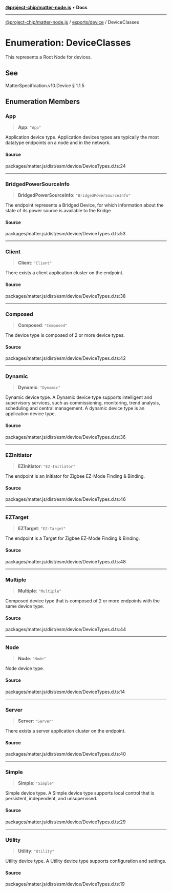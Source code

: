[**@project-chip/matter-node.js**](../../../README.md) • **Docs**

***

[@project-chip/matter-node.js](../../../modules.md) / [exports/device](../README.md) / DeviceClasses

# Enumeration: DeviceClasses

This represents a Root Node for devices.

## See

MatterSpecification.v10.Device § 1.1.5

## Enumeration Members

### App

> **App**: `"App"`

Application device type.
Application devices types are typically the most datatype endpoints on a node and in the network.

#### Source

packages/matter.js/dist/esm/device/DeviceTypes.d.ts:24

***

### BridgedPowerSourceInfo

> **BridgedPowerSourceInfo**: `"BridgedPowerSourceInfo"`

The endpoint represents a Bridged Device, for which information about the state of
its power source is available to the Bridge

#### Source

packages/matter.js/dist/esm/device/DeviceTypes.d.ts:53

***

### Client

> **Client**: `"Client"`

There exists a client application cluster on the endpoint.

#### Source

packages/matter.js/dist/esm/device/DeviceTypes.d.ts:38

***

### Composed

> **Composed**: `"Composed"`

The device type is composed of 2 or more device types.

#### Source

packages/matter.js/dist/esm/device/DeviceTypes.d.ts:42

***

### Dynamic

> **Dynamic**: `"Dynamic"`

Dynamic device type.
A Dynamic device type supports intelligent and supervisory services, such as commissioning,
monitoring, trend analysis, scheduling and central management. A dynamic device type is an
application device type.

#### Source

packages/matter.js/dist/esm/device/DeviceTypes.d.ts:36

***

### EZInitiator

> **EZInitiator**: `"EZ-Initiator"`

The endpoint is an Initiator for Zigbee EZ-Mode Finding & Binding.

#### Source

packages/matter.js/dist/esm/device/DeviceTypes.d.ts:46

***

### EZTarget

> **EZTarget**: `"EZ-Target"`

The endpoint is a Target for Zigbee EZ-Mode Finding & Binding.

#### Source

packages/matter.js/dist/esm/device/DeviceTypes.d.ts:48

***

### Multiple

> **Multiple**: `"Multiple"`

Composed device type that is composed of 2 or more endpoints with the same device type.

#### Source

packages/matter.js/dist/esm/device/DeviceTypes.d.ts:44

***

### Node

> **Node**: `"Node"`

Node device type.

#### Source

packages/matter.js/dist/esm/device/DeviceTypes.d.ts:14

***

### Server

> **Server**: `"Server"`

There exists a server application cluster on the endpoint.

#### Source

packages/matter.js/dist/esm/device/DeviceTypes.d.ts:40

***

### Simple

> **Simple**: `"Simple"`

Simple device type.
A Simple device type supports local control that is persistent, independent, and unsupervised.

#### Source

packages/matter.js/dist/esm/device/DeviceTypes.d.ts:29

***

### Utility

> **Utility**: `"Utility"`

Utility device type.
A Utility device type supports configuration and settings.

#### Source

packages/matter.js/dist/esm/device/DeviceTypes.d.ts:19
